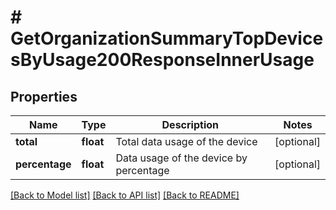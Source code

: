 # # GetOrganizationSummaryTopDevicesByUsage200ResponseInnerUsage

## Properties

Name | Type | Description | Notes
------------ | ------------- | ------------- | -------------
**total** | **float** | Total data usage of the device | [optional]
**percentage** | **float** | Data usage of the device by percentage | [optional]

[[Back to Model list]](../../README.md#models) [[Back to API list]](../../README.md#endpoints) [[Back to README]](../../README.md)
